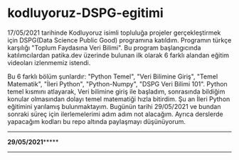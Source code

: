 # kodluyoruz-DSPG-egitimi

17/05/2021 tarihinde Kodluyoruz isimli topluluğa projeler gerçekleştirmek için  DSPG(Data Science Public Good) programına katıldım. Programın türkçe karşılığı "Toplum Faydasına Veri Bilimi". Bu program başlangıcında katılımcılardan patika.dev üzerinde bulunan ilk olarak 6 farklı alandan eğitim videoları izlenmemiz istendi. 

Bu 6 farklı bölüm şunlardır: "Python Temel", "Veri Bilimine Giriş", "Temel Matematik", "İleri Python", "Python-Numpy", "DSPG Veri Bilimi 101". Python temel kısmını atlayarak, Veri bilimine giriş ile başladım, sonrasında bildiğim konular olmasından dolayı temel matematiği hızla bitirdim. Şu an İleri Python eğitimini yarılamış bulunmaktayım. Bugünün tarihi 29/05/2021 ve bundan sonraki süreç için ilerlemelerimi adım adım not alacağım. Ayrıca derslerde yapacağım kodları bu repo altında paylaşmayı düşünüyorum. 

*******************************
********29/05/2021*************
*******************************
